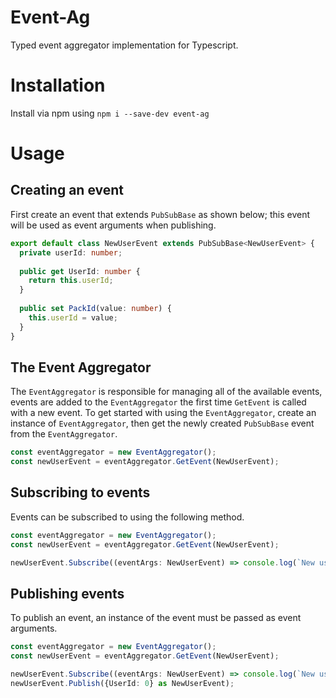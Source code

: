 # Event-Ag
Typed event aggregator implementation for Typescript.

# Installation
Install via npm using `npm i --save-dev event-ag`

# Usage
## Creating an event
First create an event that extends `PubSubBase` as shown below; this event will be used as event arguments when publishing.
```typescript
export default class NewUserEvent extends PubSubBase<NewUserEvent> {
  private userId: number;
  
  public get UserId: number {
    return this.userId;
  }
  
  public set PackId(value: number) {
    this.userId = value;
  }
}
```
## The Event Aggregator
The `EventAggregator` is responsible for managing all of the available events, events are added to the `EventAggregator` the first time `GetEvent` is called with a new event.
To get started with using the `EventAggregator`, create an instance of `EventAggregator`, then get the newly created `PubSubBase` event from the `EventAggregator`.
```typescript
const eventAggregator = new EventAggregator();
const newUserEvent = eventAggregator.GetEvent(NewUserEvent);
```
## Subscribing to events
Events can be subscribed to using the following method.
```typescript
const eventAggregator = new EventAggregator();
const newUserEvent = eventAggregator.GetEvent(NewUserEvent);

newUserEvent.Subscribe((eventArgs: NewUserEvent) => console.log(`New user - UserId: ${eventArgs.UserId}`);
```
## Publishing events
To publish an event, an instance of the event must be passed as event arguments.
```typescript
const eventAggregator = new EventAggregator();
const newUserEvent = eventAggregator.GetEvent(NewUserEvent);

newUserEvent.Subscribe((eventArgs: NewUserEvent) => console.log(`New user - UserId: ${eventArgs.UserId}`);
newUserEvent.Publish({UserId: 0} as NewUserEvent);
```
